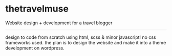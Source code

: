 # thetravelmuse
Website design + development for a travel blogger

-----
design to code from scratch using html, scss & minor javascript! no css frameworks used. 
the plan is to design the website and make it into a theme development on wordpress.
